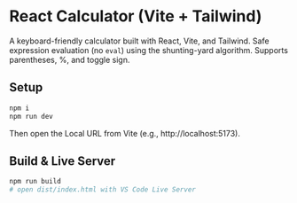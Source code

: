 # React Calculator (Vite + Tailwind)

A keyboard-friendly calculator built with React, Vite, and Tailwind. Safe expression evaluation (no `eval`) using the shunting-yard algorithm. Supports parentheses, %, and toggle sign.

## Setup
```bash
npm i
npm run dev
```
Then open the Local URL from Vite (e.g., http://localhost:5173).

## Build & Live Server
```bash
npm run build
# open dist/index.html with VS Code Live Server
```